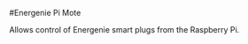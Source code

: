 <!--
---
name: Energenie Pi-mote
class: board
type: control
formfactor: Custom
manufacturer: Energenie
description: Allows control of Energenie smart plugs from a Raspberry Pi
url: https://energenie4u.co.uk/catalogue/product/ENER314
image:'Pi-Mote.png'

  '11':
    name: Encoder Signal D0
    mode: output
    active: high
  '13':
    name: Encoder Signal D3
    mode: output
    active: high
  '15':
    name: Encoder Signal D1
    mode: output
    active: high
  '16':
    name: Encoder Signal D2
    mode: output
    active: high
  '18':
    name: Mode Select
    mode: output
    active: high
  '22':
    name: Modulator Enable
    mode: output
    active: high
pincount: 26
buy: https://shop.pimoroni.com/products/pi-mote-control-starter-kit-with-2-sockets
-->
#Energenie Pi Mote

Allows control of Energenie smart plugs from the Raspberry Pi.
